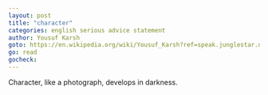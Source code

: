 ```yaml
---
layout: post
title: "character"
categories: english serious advice statement
author: Yousuf Karsh
goto: https://en.wikipedia.org/wiki/Yousuf_Karsh?ref=speak.junglestar.org
go: read
gocheck: 
---
```

Character, like a photograph, develops in darkness.

